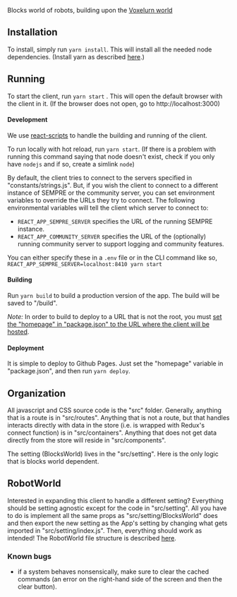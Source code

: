 
Blocks world of robots, building upon the [Voxelurn world](https://github.com/sidaw/shrdlurn) 



## Installation

To install, simply run `yarn install`. This will install all the needed node dependencies. (Install yarn as described [here](https://yarnpkg.com/lang/en/docs/install/).)

## Running
To start the client, run `yarn start` . This will open the default browser with the client in it. 
(If the browser does not open, go to http://localhost:3000) 


#### Development

We use [react-scripts]([https://github.com/facebookincubator/create-react-app]) to handle the building and running of the client.

To run locally with hot reload, run `yarn start`. (If there is a problem with running this command saying that node doesn't exist, check if you only have `nodejs` and if so, create a simlink `node`)

By default, the client tries to connect to the servers specified in "constants/strings.js". But, if you wish the client to connect to a different instance of SEMPRE or the community server, you can set environment variables to override the URLs they try to connect. The following environmental variables will tell the client which server to connect to:

- `REACT_APP_SEMPRE_SERVER` specifies the URL of the running SEMPRE instance.
- `REACT_APP_COMMUNITY_SERVER` specifies the URL of the (optionally) running community server to support logging and community features.

You can either specify these in a `.env` file or in the CLI command like so, `REACT_APP_SEMPRE_SERVER=localhost:8410 yarn start`

#### Building

Run `yarn build` to build a production version of the app. The build will be saved to "/build".

*Note:* In order to build to deploy to a URL that is not the root, you must [set the "homepage" in "package.json" to the URL where the client will be hosted](https://github.com/facebookincubator/create-react-app/blob/master/packages/react-scripts/template/README.md#building-for-relative-paths).

#### Deployment

It is simple to deploy to Github Pages. Just set the "homepage" variable in "package.json", and then run `yarn deploy`.

## Organization

All javascript and CSS source code is the "src" folder. Generally, anything that is a route is in "src/routes". Anything that is not a route, but that handles interacts directly with data in the store (i.e. is wrapped with Redux's connect function) is in "src/containers". Anything that does not get data directly from the store will reside in "src/components".

The setting (BlocksWorld) lives in the "src/setting". Here is the only logic that is blocks world dependent.

## RobotWorld 

Interested in expanding this client to handle a different setting? Everything should be setting agnostic except for the code in "src/setting". All you have to do is implement all the same props as "src/setting/BlocksWorld" does and then export the new setting as the App's setting by changing what gets imported in "src/setting/index.js". Then, everything should work as intended!
The RobotWorld file structure is described [here](/voxelurn/ROBO-DOCUMENTATION.md).

### Known bugs
 - if a system behaves nonsensically, make sure to clear the cached commands (an error on the right-hand side of the screen and then the clear button).